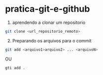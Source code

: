 # pratica-git-e-github


1. aprendendo a clonar um repositorio 

````bash
git clone <url_repositorio_remoto>
````

2. Preparando os arquivos para o commit 

```bash 
git add <arquivo1>arquivo2> ... <arquivoN>
```
OU 
```bash 
gti add .
```
